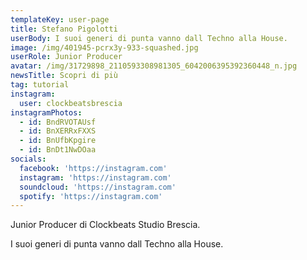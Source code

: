 ```yaml
---
templateKey: user-page
title: Stefano Pigolotti
userBody: I suoi generi di punta vanno dall Techno alla House.
image: /img/401945-pcrx3y-933-squashed.jpg
userRole: Junior Producer
avatar: /img/31729898_2110593308981305_6042006395392360448_n.jpg
newsTitle: Scopri di più
tag: tutorial
instagram:
  user: clockbeatsbrescia
instagramPhotos:
  - id: BndRVOTAUsf
  - id: BnXERRxFXXS
  - id: BnUfbKpgire
  - id: BnDt1NwDOaa
socials:
  facebook: 'https://instagram.com'
  instagram: 'https://instagram.com'
  soundcloud: 'https://instagram.com'
  spotify: 'https://instagram.com'
---
```

Junior Producer di Clockbeats Studio Brescia. 

I suoi generi di punta vanno dall Techno alla House.
